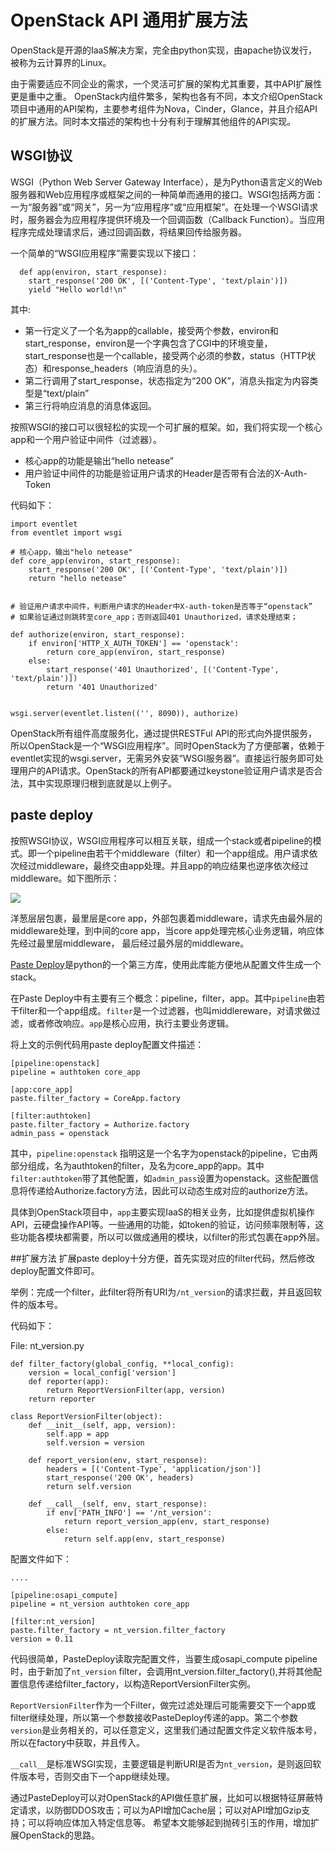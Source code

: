 # OpenStack API 通用扩展方法
OpenStack是开源的IaaS解决方案，完全由python实现，由apache协议发行，被称为云计算界的Linux。

由于需要适应不同企业的需求，一个灵活可扩展的架构尤其重要，其中API扩展性更是重中之重。
OpenStack内组件繁多，架构也各有不同，本文介绍OpenStack项目中通用的API架构，主要参考组件为Nova，Cinder，Glance，并且介绍API的扩展方法。同时本文描述的架构也十分有利于理解其他组件的API实现。

## WSGI协议
WSGI（Python Web Server Gateway Interface），是为Python语言定义的Web服务器和Web应用程序或框架之间的一种简单而通用的接口。WSGI包括两方面：一为“服务器”或“网关”，另一为“应用程序”或“应用框架”。在处理一个WSGI请求时，服务器会为应用程序提供环境及一个回调函数（Callback Function）。当应用程序完成处理请求后，通过回调函数，将结果回传给服务器。

一个简单的“WSGI应用程序”需要实现以下接口：

```
  def app(environ, start_response):
    start_response('200 OK', [('Content-Type', 'text/plain')])
    yield "Hello world!\n"
```

其中:

  * 第一行定义了一个名为app的callable，接受两个参数，environ和start_response，environ是一个字典包含了CGI中的环境变量，start_response也是一个callable，接受两个必须的参数，status（HTTP状态）和response_headers（响应消息的头）。
  * 第二行调用了start_response，状态指定为“200 OK”，消息头指定为内容类型是“text/plain”
  * 第三行将响应消息的消息体返回。


按照WSGI的接口可以很轻松的实现一个可扩展的框架。如，我们将实现一个核心app和一个用户验证中间件（过滤器）。

  * 核心app的功能是输出“hello netease”
  * 用户验证中间件的功能是验证用户请求的Header是否带有合法的X-Auth-Token

代码如下：

```
import eventlet
from eventlet import wsgi

# 核心app，输出"helo netease"
def core_app(environ, start_response):
    start_response('200 OK', [('Content-Type', 'text/plain')])
    return "hello netease"


# 验证用户请求中间件，判断用户请求的Header中X-auth-token是否等于“openstack”
# 如果验证通过则跳转至core_app；否则返回401 Unauthorized，请求处理结束；

def authorize(environ, start_response):
    if environ['HTTP_X_AUTH_TOKEN'] == 'openstack':
        return core_app(environ, start_response)
    else:
        start_response('401 Unauthorized', [('Content-Type', 'text/plain')])
        return '401 Unauthorized'


wsgi.server(eventlet.listen(('', 8090)), authorize)
```

OpenStack所有组件高度服务化，通过提供RESTFul API的形式向外提供服务，所以OpenStack是一个“WSGI应用程序”。同时OpenStack为了方便部署，依赖于eventlet实现的wsgi.server，无需另外安装“WSGI服务器”。直接运行服务即可处理用户的API请求。OpenStack的所有API都要通过keystone验证用户请求是否合法，其中实现原理归根到底就是以上例子。

## paste deploy
按照WSGI协议，WSGI应用程序可以相互关联，组成一个stack或者pipeline的模式。即一个pipeline由若干个middleware（filter）和一个app组成。用户请求依次经过middleware，最终交由app处理。并且app的响应结果也逆序依次经过middleware。如下图所示：

<img src="http://blog.ez2learn.com/wp-content/uploads/2010/01/pylons_as_onion.png"/>

洋葱层层包裹，最里层是core app，外部包裹着middleware，请求先由最外层的middleware处理，到中间的core app，当core app处理完核心业务逻辑，响应体先经过最里层middleware， 最后经过最外层的middleware。

[Paste Deploy](http://pythonpaste.org/deploy/)是python的一个第三方库，使用此库能方便地从配置文件生成一个stack。

在Paste Deploy中有主要有三个概念：pipeline，filter，app。其中`pipeline`由若干filter和一个app组成。`filter`是一个过滤器，也叫middlereware，对请求做过滤，或者修改响应。`app`是核心应用，执行主要业务逻辑。

将上文的示例代码用paste deploy配置文件描述：

```
[pipeline:openstack]
pipeline = authtoken core_app

[app:core_app]
paste.filter_factory = CoreApp.factory

[filter:authtoken]
paste.filter_factory = Authorize.factory
admin_pass = openstack
```

其中，`pipeline:openstack` 指明这是一个名字为openstack的pipeline，它由两部分组成，名为authtoken的filter，及名为core_app的app。其中`filter:authtoken`带了其他配置，如`admin_pass`设置为openstack。这些配置信息将传递给Authorize.factory方法，因此可以动态生成对应的authorize方法。

具体到OpenStack项目中，`app`主要实现IaaS的相关业务，比如提供虚拟机操作API，云硬盘操作API等。一些通用的功能，如token的验证，访问频率限制等，这些功能各模块都需要，所以可以做成通用的模块，以filter的形式包裹在app外层。

##扩展方法
扩展paste deploy十分方便，首先实现对应的filter代码，然后修改deploy配置文件即可。

举例：完成一个filter，此filter将所有URI为`/nt_version`的请求拦截，并且返回软件的版本号。

代码如下：

File: nt_version.py
```
def filter_factory(global_config, **local_config): 
    version = local_config['version']
    def reporter(app):
        return ReportVersionFilter(app, version)
    return reporter
  
class ReportVersionFilter(object):
    def __init__(self, app, version):
        self.app = app
        self.version = version

    def report_version(env, start_response):
        headers = [('Content-Type', 'application/json')] 
        start_response('200 OK', headers)
        return self.version
        
    def __call__(self, env, start_response):
        if env['PATH_INFO'] == '/nt_version':
            return report_version_app(env, start_response)
        else:
            return self.app(env, start_response)
```

配置文件如下：
```
....

[pipeline:osapi_compute]
pipeline = nt_version authtoken core_app

[filter:nt_version]
paste.filter_factory = nt_version.filter_factory
version = 0.11
```

代码很简单，PasteDeploy读取完配置文件，当要生成osapi_compute pipeline时，由于新加了`nt_version` filter，会调用nt_version.filter_factory(),并将其他配置信息传递给filter_factory，以构造ReportVersionFilter实例。

`ReportVersionFilter`作为一个Filter，做完过滤处理后可能需要交下一个app或filter继续处理，所以第一个参数接收PasteDeploy传递的app。第二个参数`version`是业务相关的，可以任意定义，这里我们通过配置文件定义软件版本号，所以在factory中获取，并且传入。

`__call__`是标准WSGI实现，主要逻辑是判断URI是否为`nt_version`，是则返回软件版本号，否则交由下一个app继续处理。


通过PasteDeploy可以对OpenStack的API做任意扩展，比如可以根据特征屏蔽特定请求，以防御DDOS攻击；可以为API增加Cache层；可以对API增加Gzip支持；可以将响应体加入特定信息等。
希望本文能够起到抛砖引玉的作用，增加扩展OpenStack的思路。

